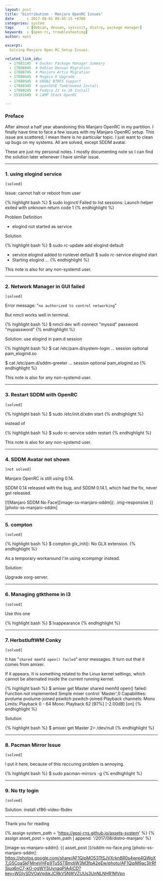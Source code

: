 ```yaml
---
layout: post
title: "Distribution - Manjaro OpenRC Issues"
date      : 2017-08-01 09:45:15 +0700
categories: system
tags      : [debian, devuan, sysvinit, distro, package manager]
keywords  : [open-rc, troubleshooting]
author: epsi

excerpt:
  Solving Manjaro Open RC Setup Issues.

related_link_ids: 
  - 17083145  # Docker Package Manager Summary
  - 17080845  # Debian Devuan Migration
  - 17080745  # Manjaro Artix Migration
  - 17080645  # Mageia 6 Upgrade
  - 17080545  # GRUB2 BTRFS Support
  - 17080345  # openSUSE Tumbleweed Install
  - 17080245  # Fedora 23 to 26 Install
  - 15101649  # LAMP Stack OpenRC

---
```


### Preface

After almost a half year abandoning this Manjaro OpenRC in my partition.
I finally have time to face a few issues with my Manjaro OpenRC setup.
This issue are scattered, I mean there is no particular topic.
I just want to clean up bugs on my systems.
All are solved, except SDDM avatar.

These are just my personal notes. 
I mostly documenting note so I can find the solution later
whenever I have similar issue.

-- -- --

### 1. using elogind service 

<code>[solved]</code>

Issue: cannot halt or reboot from user

{% highlight bash %}
$ sudo loginctl 
Failed to list sessions: Launch helper exited with unknown return code 1
{% endhighlight %}

Problem Definition

*	elogind not started as service

Solution

{% highlight bash %}
$ sudo rc-update add elogind default
 * service elogind added to runlevel default
$ sudo rc-service elogind start
 * Starting elogind ... 
{% endhighlight %}

This note is also for any non-systemd user.
 
-- -- --

### 2. Network Manager in GUI failed

<code>[solved]</code>

Error message: "<code>no authorized to control networking</code>"

But nmcli works well in terminal.

{% highlight bash %}
$ nmcli dev wifi connect "myssid" password "mypassword"
{% endhighlight %}

Solution: use elogind in pam.d session

{% highlight bash %}
$ cat /etc/pam.d/system-login
...
session    optional   pam_elogind.so

$ cat /etc/pam.d/sddm-greeter
...
session		optional pam_elogind.so
{% endhighlight %}

This note is also for any non-systemd user.

-- -- --

### 3. Restart SDDM with OpenRC 

<code>[solved]</code>

{% highlight bash %}
$ sudo /etc/init.d/xdm start
{% endhighlight %}

instead of 

{% highlight bash %}
$ sudo rc-service sddm restart
{% endhighlight %}

This note is also for any non-systemd user.

-- -- --

### 4. SDDM Avatar not shown

<code>[not solved]</code>

Manjaro OpenRC is still using 0.14.

SDDM 0.14 released with the bug, and SDDM 0.14.1, which had the fix, never got released. 

[![Manjaro SDDM No Face][image-ss-manjaro-sddm]{: .img-responsive }][photo-ss-manjaro-sddm]

-- -- --

### 5. compton

<code>[solved]</code>

{% highlight bash %}
$ compton
glx_init(): No GLX extension.
{% endhighlight %}

As a temporary workaround I'm using xcompmgr instead.

Solution:

Upgrade xorg-server.

-- -- --

### 6. Managing gtktheme in i3 

<code>[solved]</code>

Use this one

{% highlight bash %}
$ lxappearance
{% endhighlight %}

-- -- --

### 7. HerbstluftWM Conky 

<code>[solved]</code>

It has "<code>shared memfd open() failed</code>" error messages.
It turn out that it comes from amixer.

If it appears. It is something related to the Linux kernel settings, 
which cannot be alternated inside the current running kernel. 

{% highlight bash %}
$ amixer get Master 
shared memfd open() failed: Function not implemented
Simple mixer control 'Master',0
  Capabilities: pvolume pvolume-joined pswitch pswitch-joined
  Playback channels: Mono
  Limits: Playback 0 - 64
  Mono: Playback 62 [97%] [-2.00dB] [on]
{% endhighlight %}
  
Solution

{% highlight bash %}
$ amixer get Master 2> /dev/null
{% endhighlight %}

-- -- --

### 8. Pacman Mirror Issue 

<code>[solved]</code>

I put it here, because of this reccuring problem is annoying.

{% highlight bash %}
$ sudo pacman-mirrors -g
{% endhighlight %}

-- -- --

### 9. No tty login 

<code>[solved]</code>

Solution: install xf86-video-fbdev

-- -- --

Thank you for reading

[//]: <> ( -- -- -- links below -- -- -- )

{% assign system_path = 'https://epsi-rns.github.io/assets-system' %}
{% assign asset_post  = system_path | append: '/2017/08/distro-manjaro' %}

[image-ss-manjaro-sddm]: {{ asset_post }}/sddm-no-face.png
[photo-ss-manjaro-sddm]: https://photos.google.com/share/AF1QipMO53TtSJVXrkn8R0s4wre4QWgX7_G5CoaSkFMneVHFp9Tu5STBmdjW3M3fpA2eEw/photo/AF1QipM9ac3IrRfSiuq6nC7-kO-ogWYSUynaqPIA4iCD?key=WGIySDVOaVpibkJCRkV5NWVZUUs3UnNLNHR1MVpn
